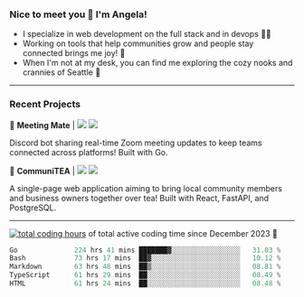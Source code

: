 ### Nice to meet you 👋 I'm Angela!

- I specialize in web development on the full stack and in devops 👩‍💻
- Working on tools that help communities grow and people stay connected brings me joy! 🤝
- When I'm not at my desk, you can find me exploring the cozy nooks and crannies of Seattle 🧋

---

### Recent Projects

👾 **Meeting Mate** | [![](https://img.shields.io/badge/Code-violet.svg?style=flat-square)](https://github.com/angelajfisher/meeting-mate) [![](https://img.shields.io/badge/Site-violet.svg?style=flat-square)](https://angelajfisher.com/projects/meeting-mate)

Discord bot sharing real-time Zoom meeting updates to keep teams connected across platforms! Built with Go.

🍵 **CommuniTEA** | [![](https://img.shields.io/badge/Code-green.svg?style=flat-square)](https://gitlab.com/angelajfisher/communiTEA) [![](https://img.shields.io/badge/Demo-green.svg?style=flat-square)](https://angelajfisher.gitlab.io/communiTEA/)

A single-page web application aiming to bring local community members and business owners together over tea!  Built with React, FastAPI, and PostgreSQL.

---

<a href="https://wakatime.com/@018c1e94-8745-411f-aea1-f33be044d952"><img src="https://wakatime.com/badge/user/018c1e94-8745-411f-aea1-f33be044d952.svg?style=flat-square" alt="total coding hours" /></a> of total active coding time since December 2023 💠<br>
<!--START_SECTION:waka-->

```go
Go              224 hrs 41 mins ███████▓░░░░░░░░░░░░░░░░░   31.03 %
Bash            73 hrs 17 mins  ██▓░░░░░░░░░░░░░░░░░░░░░░   10.12 %
Markdown        63 hrs 48 mins  ██▒░░░░░░░░░░░░░░░░░░░░░░   08.81 %
TypeScript      61 hrs 29 mins  ██░░░░░░░░░░░░░░░░░░░░░░░   08.49 %
HTML            61 hrs 24 mins  ██░░░░░░░░░░░░░░░░░░░░░░░   08.48 %
```

<!--END_SECTION:waka--> 
